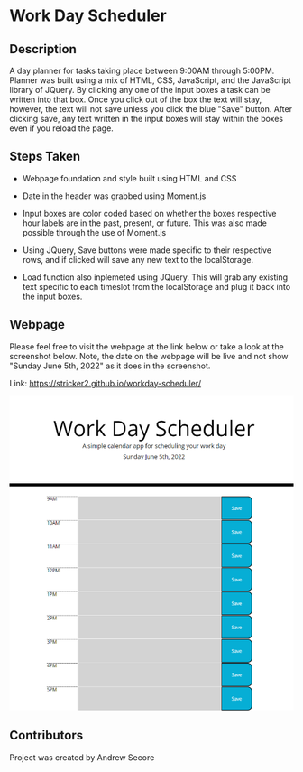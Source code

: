 # Work Day Scheduler

## Description

A day planner for tasks taking place between 9:00AM through 5:00PM. Planner was built using a mix of HTML, CSS, JavaScript, and the JavaScript library of JQuery. By clicking any one of the input boxes a task can be written into that box. Once you click out of the box the text will stay, however, the text will not save unless you click the blue "Save" button. After clicking save, any text written in the input boxes will stay within the boxes even if you reload the page.

## Steps Taken

* Webpage foundation and style built using HTML and CSS

* Date in the header was grabbed using Moment.js

* Input boxes are color coded based on whether the boxes respective hour labels are in the past, present, or future. This was also made possible through the use of Moment.js

* Using JQuery, Save buttons were made specific to their respective rows, and if clicked will save any new text to the localStorage.

* Load function also inplemeted using JQuery. This will grab any existing text specific to each timeslot from the localStorage and plug it back into the input boxes.

## Webpage

Please feel free to visit the webpage at the link below or take a look at the screenshot below. Note, the date on the webpage will be live and not show "Sunday June 5th, 2022" as it does in the screenshot.

Link: https://stricker2.github.io/workday-scheduler/

<img src="./assets/images/webpage-screenshot.png">

## Contributors

Project was created by Andrew Secore